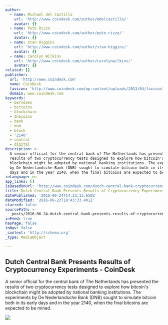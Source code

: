 ```yaml
---
author:
  - name: Michael del Castillo
    url: 'http://www.coindesk.com/author/mdelcastillo/'
    avatar: {}
  - name: Pete Rizzo
    url: 'http://www.coindesk.com/author/pete-rizzo/'
    avatar: {}
  - name: Stan Higgins
    url: 'http://www.coindesk.com/author/stan-higgins/'
    avatar: {}
  - name: Carolyn Wilkins
    url: 'http://www.coindesk.com/author/carolynwilkins/'
    avatar: {}
related: []
publisher:
  url: 'http://www.coindesk.com'
  name: CoinDesk
  favicon: 'http://www.coindesk.com/wp-content/uploads/2013/04/favicon1.ico?b6542b'
  domain: www.coindesk.com
keywords:
  - berndsen
  - bitcoins
  - blockchain
  - dnbcoins
  - bank
  - dnb
  - block
  - '2140'
  - central
  - digital
description: >-
  A senior official for the central bank of The Netherlands has presented the
  results of two cryptocurrency tests designed to explore how bitcoin's
  blockchain might be adopted by national banking institutions. The experiments
  by De Nederlandsche Bank (DNB) sought to simulate bitcoin both in its early
  days and in the year 2140, when the final bitcoins are expected to be mined.
inLanguage: en
app_links: []
isBasedOnUrl: 'http://www.coindesk.com/dutch-central-bank-cryptocurrency-experiments/'
title: Dutch Central Bank Presents Results of Cryptocurrency Experiments - CoinDesk
datePublished: '2016-06-24T14:23:13.650Z'
dateModified: '2016-06-23T18:43:33.401Z'
starred: false
sourcePath: >-
  _posts/2016-06-24-dutch-central-bank-presents-results-of-cryptocurrency-experi.md
inFeed: true
hasPage: false
inNav: false
_context: 'http://schema.org'
_type: MediaObject

---
```

<article style=""><h1>Dutch Central Bank Presents Results of Cryptocurrency Experiments - CoinDesk</h1><p>A senior official for the central bank of The Netherlands has presented the results of two cryptocurrency tests designed to explore how bitcoin's blockchain might be adopted by national banking institutions. The experiments by De Nederlandsche Bank (DNB) sought to simulate bitcoin both in its early days and in the year 2140, when the final bitcoins are expected to be mined.</p><img src="http://media.coindesk.com/2016/06/NederlandscheBank.jpg" /></article>